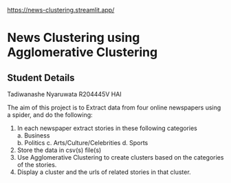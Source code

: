 https://news-clustering.streamlit.app/

# News Clustering using Agglomerative Clustering  

## Student Details
Tadiwanashe Nyaruwata R204445V HAI 

The aim of this project is to Extract data from four online newspapers using a spider, and do the following:

1. In each newspaper extract stories in these following categories
    <br>a. Business</b>
    <br>b. Politics</b>
    c. Arts/Culture/Celebrities
    d. Sports
2. Store the data in csv(s) file(s)
3. Use Agglomerative Clustering to create clusters based on the categories of the stories. 
4. Display a cluster and the urls of related stories in that cluster.
